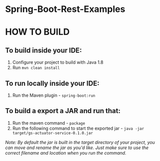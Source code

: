# Spring-Boot-Rest-Examples
# HOW TO BUILD
## To build inside your IDE:
1. Configure your project to build with Java 1.8
2. Run `mvn clean install`

## To run locally inside your IDE:
1. Run the Maven plugin - `spring-boot:run`

## To build a export a JAR and run that:
1. Run the maven command - `package`
2. Run the following command to start the exported jar -  `java -jar target/gs-actuator-service-0.1.0.jar`

*Note: 
By default the jar is built in the target directory of your project, you can move and rename the jar as you'd like. 
Just make sure to use the correct filename and location when you run the command.*
